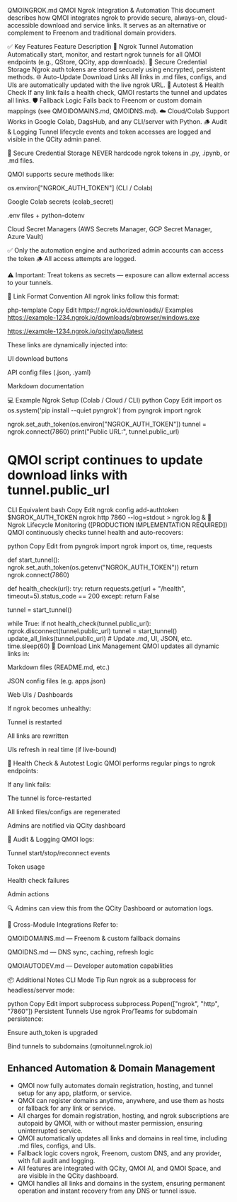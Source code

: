 QMOINGROK.md
QMOI Ngrok Integration & Automation
This document describes how QMOI integrates ngrok to provide secure, always-on, cloud-accessible download and service links. It serves as an alternative or complement to Freenom and traditional domain providers.

✅ Key Features
Feature	Description
🔁 Ngrok Tunnel Automation	Automatically start, monitor, and restart ngrok tunnels for all QMOI endpoints (e.g., QStore, QCity, app downloads).
🔐 Secure Credential Storage	Ngrok auth tokens are stored securely using encrypted, persistent methods.
🌐 Auto-Update Download Links	All links in .md files, configs, and UIs are automatically updated with the live ngrok URL.
🧪 Autotest & Health Check	If any link fails a health check, QMOI restarts the tunnel and updates all links.
🛡 Fallback Logic	Falls back to Freenom or custom domain mappings (see QMOIDOMAINS.md, QMOIDNS.md).
☁️ Cloud/Colab Support	Works in Google Colab, DagsHub, and any CLI/server with Python.
🪵 Audit & Logging	Tunnel lifecycle events and token accesses are logged and visible in the QCity admin panel.

🔐 Secure Credential Storage
NEVER hardcode ngrok tokens in .py, .ipynb, or .md files.

QMOI supports secure methods like:

os.environ["NGROK_AUTH_TOKEN"] (CLI / Colab)

Google Colab secrets (colab_secret)

.env files + python-dotenv

Cloud Secret Managers (AWS Secrets Manager, GCP Secret Manager, Azure Vault)

✅ Only the automation engine and authorized admin accounts can access the token
🪵 All access attempts are logged.

⚠️ Important: Treat tokens as secrets — exposure can allow external access to your tunnels.

📎 Link Format Convention
All ngrok links follow this format:

php-template
Copy
Edit
https://<ngrok-subdomain>.ngrok.io/downloads/<app>/<platform>
Examples
https://example-1234.ngrok.io/downloads/qbrowser/windows.exe

https://example-1234.ngrok.io/qcity/app/latest

These links are dynamically injected into:

UI download buttons

API config files (.json, .yaml)

Markdown documentation

💻 Example Ngrok Setup (Colab / Cloud / CLI)
python
Copy
Edit
import os
os.system('pip install --quiet pyngrok')
from pyngrok import ngrok

ngrok.set_auth_token(os.environ["NGROK_AUTH_TOKEN"])
tunnel = ngrok.connect(7860)
print("Public URL:", tunnel.public_url)

# QMOI script continues to update download links with tunnel.public_url
CLI Equivalent
bash
Copy
Edit
ngrok config add-authtoken $NGROK_AUTH_TOKEN
ngrok http 7860 --log=stdout > ngrok.log &
🔄 Ngrok Lifecycle Monitoring ([PRODUCTION IMPLEMENTATION REQUIRED])
QMOI continuously checks tunnel health and auto-recovers:

python
Copy
Edit
from pyngrok import ngrok
import os, time, requests

def start_tunnel():
    ngrok.set_auth_token(os.getenv("NGROK_AUTH_TOKEN"))
    return ngrok.connect(7860)

def health_check(url):
    try:
        return requests.get(url + "/health", timeout=5).status_code == 200
    except:
        return False

tunnel = start_tunnel()

while True:
    if not health_check(tunnel.public_url):
        ngrok.disconnect(tunnel.public_url)
        tunnel = start_tunnel()
        update_all_links(tunnel.public_url)  # Update .md, UI, JSON, etc.
    time.sleep(60)
🔁 Download Link Management
QMOI updates all dynamic links in:

Markdown files (README.md, etc.)

JSON config files (e.g. apps.json)

Web UIs / Dashboards

If ngrok becomes unhealthy:

Tunnel is restarted

All links are rewritten

UIs refresh in real time (if live-bound)

🧪 Health Check & Autotest Logic
QMOI performs regular pings to ngrok endpoints:

If any link fails:

The tunnel is force-restarted

All linked files/configs are regenerated

Admins are notified via QCity dashboard

📜 Audit & Logging
QMOI logs:

Tunnel start/stop/reconnect events

Token usage

Health check failures

Admin actions

🔍 Admins can view this from the QCity Dashboard or automation logs.

🔗 Cross-Module Integrations
Refer to:

QMOIDOMAINS.md — Freenom & custom fallback domains

QMOIDNS.md — DNS sync, caching, refresh logic

QMOIAUTODEV.md — Developer automation capabilities

📦 Additional Notes
CLI Mode Tip
Run ngrok as a subprocess for headless/server mode:

python
Copy
Edit
import subprocess
subprocess.Popen(["ngrok", "http", "7860"])
Persistent Tunnels
Use ngrok Pro/Teams for subdomain persistence:

Ensure auth_token is upgraded

Bind tunnels to subdomains (qmoitunnel.ngrok.io)


## Enhanced Automation & Domain Management

- QMOI now fully automates domain registration, hosting, and tunnel setup for any app, platform, or service.
- QMOI can register domains anytime, anywhere, and use them as hosts or fallback for any link or service.
- All charges for domain registration, hosting, and ngrok subscriptions are autopaid by QMOI, with or without master permission, ensuring uninterrupted service.
- QMOI automatically updates all links and domains in real time, including .md files, configs, and UIs.
- Fallback logic covers ngrok, Freenom, custom DNS, and any provider, with full audit and logging.
- All features are integrated with QCity, QMOI AI, and QMOI Space, and are visible in the QCity dashboard.
- QMOI handles all links and domains in the system, ensuring permanent operation and instant recovery from any DNS or tunnel issue.